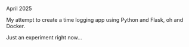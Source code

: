 April 2025

My attempt to create a time logging app using Python and Flask, oh and Docker.

Just an experiment right now...

